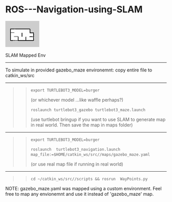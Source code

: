 # ROS---Navigation-using-SLAM
![ScreenShot](gazebo_maze.png)

SLAM Mapped Env

_________________________________________

To simulate in provided gazebo_maze environemnt:
copy entire file to catkin_ws/src

----------------------------------------------------------
>> <pre><code>export TURTLEBOT3_MODEL=burger</pre></code> (or whichever model ...like waffle perhaps?)
>> <pre><code>roslaunch turtlebot3_gazebo turtlebot3_maze.launch</pre></code> (use turtlebot bringup if you want to use SLAM to generate map in real world. Then save the map in maps folder)
----------------------------------------------------------
>> <pre><code>export TURTLEBOT3_MODEL=burger</pre></code>
>> 
>> <pre><code>roslaunch <insert your catkin package name> turtlebot3_navigation.launch map_file:=$HOME/catkin_ws/src/<insert your catkin package name>/maps/gazebo_maze.yaml</pre></code> (or use real map file if running in real world)
  
----------------------------------------------------------
>> <pre><code>cd ~/catkin_ws/src/<insert your catkin package name>/scripts && rosrun <insert your catkin package name> WayPoints.py</pre></code>

  NOTE: gazebo_maze.yaml was mapped using a custom environment. Feel free to map any envionemnt and use it instead of 'gazebo_maze' map.
